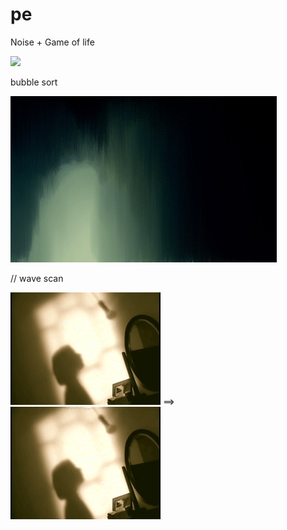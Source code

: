 # pe
Noise + Game of life<p>
<img src = "misc/Untitled.gif" /><p>
bubble sort<p>
<img src = "misc/sad.gif" /><p>
/*<!--pixel movement<p>
<img src = "misc/s.gif" /><p>-->*/
wave scan<p>
<img src = "misc/giphy.gif" height = "180" width="240"/> ==> <img src = "misc/wscan.gif" height = "180" width="240"/><p>
